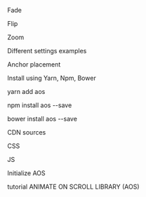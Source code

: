 Fade


<div data-aos="fade-up"></div>
<div data-aos="fade-down"></div>
<div data-aos="fade-right"></div>
<div data-aos="fade-left"></div>
<div data-aos="fade-up-right"></div>
<div data-aos="fade-up-left"></div>
<div data-aos="fade-down-right"></div>
<div data-aos="fade-down-left"></div>


Flip


<div data-aos="flip-left"></div>
<div data-aos="flip-right"></div>
<div data-aos="flip-up"></div>
<div data-aos="flip-down"></div>


Zoom


<div data-aos="zoom-in"></div>
<div data-aos="zoom-in-up"></div>
<div data-aos="zoom-in-down"></div>
<div data-aos="zoom-in-left"></div>
<div data-aos="zoom-in-right"></div>
<div data-aos="zoom-out"></div>
<div data-aos="zoom-out-up"></div>
<div data-aos="zoom-out-down"></div>
<div data-aos="zoom-out-right"></div>
<div data-aos="zoom-out-left"></div>


Different settings examples


<div data-aos="fade-up"
     data-aos-duration="3000">
</div>
<div data-aos="fade-down"
     data-aos-easing="linear"
     data-aos-duration="1500">
</div>
<div data-aos="fade-right"
     data-aos-offset="300"
     data-aos-easing="ease-in-sine">
</div>
<div data-aos="fade-left"
     data-aos-anchor="#example-anchor"
     data-aos-offset="500"
     data-aos-duration="500">
</div>
<div data-aos="fade-zoom-in"
     data-aos-easing="ease-in-back"
     data-aos-delay="300"
     data-aos-offset="0">
</div>
<div data-aos="flip-left"
     data-aos-easing="ease-out-cubic"
     data-aos-duration="2000">
</div>


Anchor placement


<div data-aos="fade-up"
     data-aos-anchor-placement="top-bottom">
</div>
<div data-aos="fade-up"
     data-aos-anchor-placement="center-bottom">
</div>
<div data-aos="fade-up"
     data-aos-anchor-placement="bottom-bottom">
</div>
<div data-aos="fade-up"
     data-aos-anchor-placement="top-center">
</div>
<div data-aos="fade-up"
     data-aos-anchor-placement="center-center">
</div>
<div data-aos="fade-up"
     data-aos-anchor-placement="bottom-center">
</div>


Install using Yarn, Npm, Bower


yarn add aos


npm install aos --save


bower install aos --save


CDN sources


CSS


<link href="https://unpkg.com/aos@2.3.1/dist/aos.css" rel="stylesheet">


JS


<script src="https://unpkg.com/aos@2.3.1/dist/aos.js"></script>


Initialize AOS


<script>
  AOS.init();
</script>


tutorial ANIMATE ON SCROLL LIBRARY (AOS)
